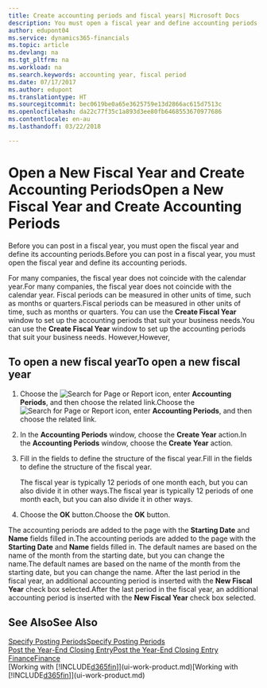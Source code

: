 ```yaml
---
title: Create accounting periods and fiscal years| Microsoft Docs
description: You must open a fiscal year and define accounting periods, before you can post in a fiscal year.
author: edupont04
ms.service: dynamics365-financials
ms.topic: article
ms.devlang: na
ms.tgt_pltfrm: na
ms.workload: na
ms.search.keywords: accounting year, fiscal period
ms.date: 07/17/2017
ms.author: edupont
ms.translationtype: HT
ms.sourcegitcommit: bec0619be0a65e3625759e13d2866ac615d7513c
ms.openlocfilehash: da22c77f35c1a893d3ee80fb6468553670977686
ms.contentlocale: en-au
ms.lasthandoff: 03/22/2018

---
```

# <a name="open-a-new-fiscal-year-and-create-accounting-periods"></a><span data-ttu-id="dce58-103">Open a New Fiscal Year and Create Accounting Periods</span><span class="sxs-lookup"><span data-stu-id="dce58-103">Open a New Fiscal Year and Create Accounting Periods</span></span>
<span data-ttu-id="dce58-104">Before you can post in a fiscal year, you must open the fiscal year and define its accounting periods.</span><span class="sxs-lookup"><span data-stu-id="dce58-104">Before you can post in a fiscal year, you must open the fiscal year and define its accounting periods.</span></span>  

<span data-ttu-id="dce58-105">For many companies, the fiscal year does not coincide with the calendar year.</span><span class="sxs-lookup"><span data-stu-id="dce58-105">For many companies, the fiscal year does not coincide with the calendar year.</span></span> <span data-ttu-id="dce58-106">Fiscal periods can be measured in other units of time, such as months or quarters.</span><span class="sxs-lookup"><span data-stu-id="dce58-106">Fiscal periods can be measured in other units of time, such as months or quarters.</span></span> <span data-ttu-id="dce58-107">You can use the **Create Fiscal Year** window to set up the accounting periods that suit your business needs.</span><span class="sxs-lookup"><span data-stu-id="dce58-107">You can use the **Create Fiscal Year** window to set up the accounting periods that suit your business needs.</span></span> <span data-ttu-id="dce58-108">However,</span><span class="sxs-lookup"><span data-stu-id="dce58-108">However,</span></span>   

## <a name="to-open-a-new-fiscal-year"></a><span data-ttu-id="dce58-109">To open a new fiscal year</span><span class="sxs-lookup"><span data-stu-id="dce58-109">To open a new fiscal year</span></span>
1. <span data-ttu-id="dce58-110">Choose the ![Search for Page or Report](media/ui-search/search_small.png "Search for Page or Report icon") icon, enter **Accounting Periods**, and then choose the related link.</span><span class="sxs-lookup"><span data-stu-id="dce58-110">Choose the ![Search for Page or Report](media/ui-search/search_small.png "Search for Page or Report icon") icon, enter **Accounting Periods**, and then choose the related link.</span></span>
2. <span data-ttu-id="dce58-111">In the **Accounting Periods** window, choose the **Create Year** action.</span><span class="sxs-lookup"><span data-stu-id="dce58-111">In the **Accounting Periods** window, choose the **Create Year** action.</span></span>
3. <span data-ttu-id="dce58-112">Fill in the fields to define the structure of the fiscal year.</span><span class="sxs-lookup"><span data-stu-id="dce58-112">Fill in the fields to define the structure of the fiscal year.</span></span>

    <span data-ttu-id="dce58-113">The fiscal year is typically 12 periods of one month each, but you can also divide it in other ways.</span><span class="sxs-lookup"><span data-stu-id="dce58-113">The fiscal year is typically 12 periods of one month each, but you can also divide it in other ways.</span></span>
4. <span data-ttu-id="dce58-114">Choose the **OK** button.</span><span class="sxs-lookup"><span data-stu-id="dce58-114">Choose the **OK** button.</span></span>

<span data-ttu-id="dce58-115">The accounting periods are added to the page with the **Starting Date** and **Name** fields filled in.</span><span class="sxs-lookup"><span data-stu-id="dce58-115">The accounting periods are added to the page with the **Starting Date** and **Name** fields filled in.</span></span> <span data-ttu-id="dce58-116">The default names are based on the name of the month from the starting date, but you can change the name.</span><span class="sxs-lookup"><span data-stu-id="dce58-116">The default names are based on the name of the month from the starting date, but you can change the name.</span></span> <span data-ttu-id="dce58-117">After the last period in the fiscal year, an additional accounting period is inserted with the **New Fiscal Year** check box selected.</span><span class="sxs-lookup"><span data-stu-id="dce58-117">After the last period in the fiscal year, an additional accounting period is inserted with the **New Fiscal Year** check box selected.</span></span>  


## <a name="see-also"></a><span data-ttu-id="dce58-118">See Also</span><span class="sxs-lookup"><span data-stu-id="dce58-118">See Also</span></span>
[<span data-ttu-id="dce58-119">Specify Posting Periods</span><span class="sxs-lookup"><span data-stu-id="dce58-119">Specify Posting Periods</span></span>](finance-how-specify-posting-periods.md)  
[<span data-ttu-id="dce58-120">Post the Year-End Closing Entry</span><span class="sxs-lookup"><span data-stu-id="dce58-120">Post the Year-End Closing Entry</span></span>](year-how-post-year-end-close-entry.md)  
[<span data-ttu-id="dce58-121">Finance</span><span class="sxs-lookup"><span data-stu-id="dce58-121">Finance</span></span>](finance.md)  
<span data-ttu-id="dce58-122">[Working with [!INCLUDE[d365fin](includes/d365fin_md.md)]](ui-work-product.md)</span><span class="sxs-lookup"><span data-stu-id="dce58-122">[Working with [!INCLUDE[d365fin](includes/d365fin_md.md)]](ui-work-product.md)</span></span>

